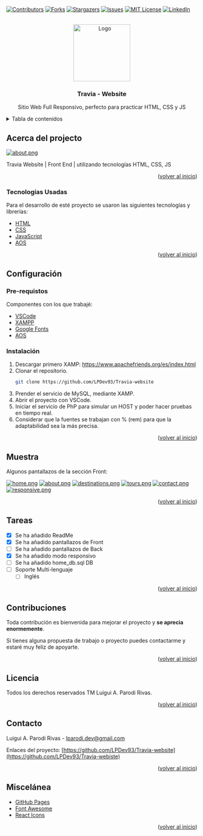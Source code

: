 <!-- PROJECT SHIELDS -->
<!--
*** I'm using markdown "reference style" links for readability.
*** Reference links are enclosed in brackets [ ] instead of parentheses ( ).
*** See the bottom of this document for the declaration of the reference variables
*** for contributors-url, forks-url, etc. This is an optional, concise syntax you may use.
*** https://www.markdownguide.org/basic-syntax/#reference-style-links
-->

[![Contributors][contributors-shield]][contributors-url]
[![Forks][forks-shield]][forks-url]
[![Stargazers][stars-shield]][stars-url]
[![Issues][issues-shield]][issues-url]
[![MIT License][license-shield]][license-url]
[![LinkedIn][linkedin-shield]][linkedin-url]

<!-- PROJECT LOGO -->
<br />
<div align="center">
  <a href="https://github.com/LPDev93">
    <img src="https://i.postimg.cc/sDJkggt8/Logo-white.png" alt="Logo" width="150" height="auto">
  </a>

  <h3 align="center">Travia - Website</h3>

  <p align="center">
    Sitio Web Full Responsivo, perfecto para practicar HTML, CSS y JS   
  </p>
</div>

<!-- TABLE OF CONTENTS -->
<details>
  <summary>Tabla de contenidos</summary>
  <ol>
    <li>
      <a href="#about-the-project">Acerca del projecto</a>
      <ul>
        <li><a href="#built-with">Tecnologías usadas</a></li>
      </ul>
    </li>
    <li>
      <a href="#getting-started">Configuración</a>
      <ul>
        <li><a href="#prerequisites">Pre-requisitos</a></li>
        <li><a href="#installation">Instalación</a></li>
      </ul>
    </li>
    <li><a href="#usage">Muestra</a></li>
    <li><a href="#roadmap">Tareas</a></li>
    <li><a href="#contributing">Contruibuidores</a></li>
    <li><a href="#license">Licensia</a></li>
    <li><a href="#contact">Contacto</a></li>
    <li><a href="#acknowledgments">Miscelánea</a></li>
  </ol>
</details>

<!-- ABOUT THE PROJECT -->

## Acerca del projecto

[![about.png](https://i.postimg.cc/ryWhSz1w/about.png)](https://postimg.cc/t7qtbqvK)

Travia Website | Front End | utilizando tecnologías HTML, CSS, JS

<p align="right">(<a href="#top">volver al inicio</a>)</p>

<!-- BUILT WITH -->

### Tecnologías Usadas

Para el desarrollo de esté proyecto se usaron las siguientes tecnologías y librerías:

- [HTML](https://developer.mozilla.org/es/docs/Web/HTML)
- [CSS](https://developer.mozilla.org/es/docs/Web/CSS)
- [JavaScript](https://developer.mozilla.org/es/docs/Web/JavaScript)
- [AOS](https://michalsnik.github.io/aos/)

<p align="right">(<a href="#top">volver al inicio</a>)</p>

<!-- GETTING STARTED -->

## Configuración

### Pre-requistos

Componentes con los que trabajé:

- [VSCode](https://code.visualstudio.com/)
- [XAMPP](https://www.apachefriends.org/es/index.html)
- [Google Fonts](https://fonts.google.com/knowledge)
- [AOS](https://michalsnik.github.io/aos/)

### Instalación

1. Descargar primero XAMP: https://www.apachefriends.org/es/index.html
2. Clonar el repositorio.
   ```sh
   git clone https://github.com/LPDev93/Travia-website
   ```
3. Prender el servicio de MySQL, mediante XAMP.
4. Abrir el proyecto con VSCode.
5. Iniciar el servicio de PhP para simular un HOST y poder hacer pruebas en tiempo real.
6. Considerar que la fuentes se trabajan con % (rem) para que la adaptabilidad sea la más precisa.

<p align="right">(<a href="#top">volver al inicio</a>)</p>

<!-- USAGE EXAMPLES -->

## Muestra

Algunos pantallazos de la sección Front:

[![home.png](https://i.postimg.cc/ZnkVGhSm/home.png)](https://postimg.cc/phZfj4rc)
[![about.png](https://i.postimg.cc/ryWhSz1w/about.png)](https://postimg.cc/t7qtbqvK)
[![destinations.png](https://i.postimg.cc/j2zZKkx7/destinations.png)](https://postimg.cc/N2j1kDrs)
[![tours.png](https://i.postimg.cc/q75mG3Dz/tours.png)](https://postimg.cc/p9KYWpHH)
[![contact.png](https://i.postimg.cc/V60KZk24/contact.png)](https://postimg.cc/R691N4Sn)
[![responsive.png](https://i.postimg.cc/MK7F8XHF/responsive.png)](https://postimg.cc/3dwBX8gX)

<p align="right">(<a href="#top">volver al inicio</a>)</p>

<!-- ROADMAP -->

## Tareas

- [x] Se ha añadido ReadMe
- [x] Se ha añadido pantallazos de Front
- [ ] Se ha añadido pantallazos de Back
- [x] Se ha añadido modo responsivo
- [ ] Se ha añadido home_db.sql DB
- [ ] Soporte Multi-lenguaje
  - [ ] Inglés

<p align="right">(<a href="#top">volver al inicio</a>)</p>

<!-- CONTRIBUTING -->

## Contribuciones

Toda contribución es bienvenida para mejorar el proyecto y **se aprecia enormemente**.

Sí tienes alguna propuesta de trabajo o proyecto puedes contactarme y estaré muy feliz de apoyarte.

<p align="right">(<a href="#top">volver al inicio</a>)</p>

<!-- LICENSE -->

## Licencia

Todos los derechos reservados TM Luigui A. Parodi Rivas.

<p align="right">(<a href="#top">volver al inicio</a>)</p>

<!-- CONTACT -->

## Contacto

Luigui A. Parodi Rivas - lparodi.dev@gmail.com

Enlaces del proyecto: [https://github.com/LPDev93/Travia-website](https://github.com/LPDev93/Travia-webiste)

<p align="right">(<a href="#top">volver al inicio</a>)</p>

<!-- ACKNOWLEDGMENTS -->

## Miscelánea

- [GitHub Pages](https://pages.github.com)
- [Font Awesome](https://fontawesome.com)
- [React Icons](https://react-icons.github.io/react-icons/search)

<p align="right">(<a href="#top">volver al inicio</a>)</p>

<!-- MARKDOWN LINKS & IMAGES -->
<!-- https://www.markdownguide.org/basic-syntax/#reference-style-links -->

[contributors-shield]: https://img.shields.io/github/contributors/LPDev93/Travia-webiste.svg?style=for-the-badge
[contributors-url]: https://github.com/LPDev93/Travia-webiste/graphs/contributors
[forks-shield]: https://img.shields.io/github/forks/LPDev93/Travia-webiste.svg?style=for-the-badge
[forks-url]: https://github.com/LPDev93/Travia-webiste/network/members
[stars-shield]: https://img.shields.io/github/stars/LPDev93/Travia-webiste.svg?style=for-the-badge
[stars-url]: https://github.com/LPDev93/Travia-webiste/stargazers
[issues-shield]: https://img.shields.io/github/issues/LPDev93/Travia-webiste.svg?style=for-the-badge
[issues-url]: https://github.com/LPDev93/Travia-webiste/issues
[license-shield]: https://img.shields.io/github/license/LPDev93/Travia-webiste.svg?style=for-the-badge
[license-url]: https://github.com/LPDev93/Travia-webiste/blob/master/LICENSE.txt
[linkedin-shield]: https://img.shields.io/badge/-LinkedIn-black.svg?style=for-the-badge&logo=linkedin&colorB=555
[linkedin-url]: https://www.linkedin.com/in/lpdev93/
[github]: https://github.com/LPDev93
